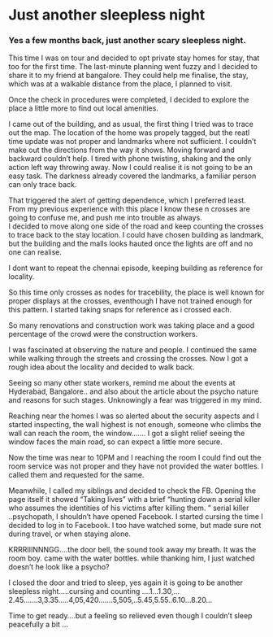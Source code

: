 

# Just another sleepless night 
<h3> Yes a few months back, just another scary sleepless night. </h3>


   <body>

 <p> 
This time I was on tour and decided to opt private stay homes for stay, that too for the first time. 
The last-minute planning went fuzzy and I decided to share it to my friend at bangalore.  They could help me finalise,  
the stay, which was at a walkable distance from the place,  I planned to visit.
</p>  
  
<p> 
Once the check in procedures were completed, I decided to explore the place a little more to find out local amenities.</p>  
<p> 
I came out of the building, and as usual, the first thing I tried was to trace out the map.
The location of the home was propely tagged, but the reatl time update was not proper and landmarks where not sufficient.  
I couldn’t make out the directions from the way it shows. Moving forward and backward couldn’t help. 
I tired with phone twisting, shaking and the only action left way throwing away. Now I could realise it is not going to be an easy 
task. The darkness already covered the landmarks, a familiar person can only trace back. 
</p>  
<p> 

   That triggered the alert of getting dependence, which I preferred least. 
From my previous experience with this place I know these n crosses are going to confuse me, and push me into trouble as always.  
I decided to move along one side of the road and keep counting the crosses to trace back to the stay location. 
I could have chosen building as landmark, but the building and the malls looks hauted once the lights are off and no one can realise. 

   I dont want to repeat the chennai episode, keeping building as reference for locality. 
   
   So this time only crosses as nodes for tracebility, the place is well known for proper displays at the crosses, 
eventhough I have not trained enough for this pattern. I started taking snaps for reference as i crossed each.
</p>  
<p> 
   So many renovations and construction work was taking place and a good percentage of the crowd were the construction workers.
</p>  
<p> 
   I was fascinated at observing the nature and people. I continued the same while walking through the streets and crossing the crosses.
Now I got a rough idea about the locality and decided to walk back.
</p>  
                                <p> 
Seeing so many other state workers, remind me about the events at Hyderabad, Bangalore.. and also about the article about the psycho nature and reasons for such stages. Unknowingly a fear was triggered in my mind. 
</p>  
                                <p> 
Reaching near the homes I was so alerted about the security aspects and I started inspecting, the wall highest is not enough, 
                                someone who climbs the wall can reach the room, the window……. 
                                I got a slight relief seeing the window faces the main road, so can expect a little more secure.
</p>  
                                <p> 
Now the time was near to 10PM and I reaching the room I could find out the room service was not proper and they have not provided the water bottles. 
                                I called them and requested for the same.
</p>  
                                <p> 
Meanwhile, I called my siblings and decided to check the FB. Opening the page itself it showed “Taking lives” with a brief “hunting down a serial killer who assumes the identities of his victims after killing them. 
   ” serial killer ..psychopath, I shouldn’t have opened Facebook. I started cursing the time I decided to log in to Facebook.
   I too have watched some, but made sure not during travel, or when staying alone. 
</p>  
                                <p> 
KRRRIIINNNGG….the door bell, the sound took away my breath. It was the room boy. came with the water bottles. 
                                while thanking him, I just watched doesn’t he look like a psycho?
</p>  
                                <p> 
I closed the door and tried to sleep, yes again it is going to be another sleepless
                                night…..cursing and counting ….1…1.30,…2.45…….3,3.35…..4,05,420…….5,505,..5.45,5.55..6.10…8.20…
</p>  
Time to get ready….but a feeling so relieved even though I couldn’t sleep peacefully a bit …
                               
                               
                               
                          
                               
   </body>



